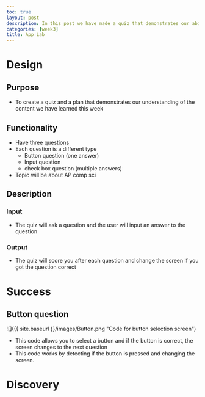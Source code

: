 ```yaml
---
toc: true
layout: post
description: In this post we have made a quiz that demonstrates our ability to 
categories: [week3]
title: App Lab
---
```

# Design

## Purpose
- To create a quiz and a plan that demonstrates our understanding of the content we have learned this week 
## Functionality
- Have three questions
- Each question is a different type
  - Button question (one answer)
  - Input question
  - check box question (multiple answers)
- Topic will be about AP comp sci
## Description
### Input
- The quiz will ask a question and the user will input an answer to the question
### Output
- The quiz will score you after each question and change the screen if you got the question correct


# Success
## Button question
![]({{ site.baseurl }}/images/Button.png "Code for button selection screen")
- This code allows you to select a button and if the button is correct, the screen changes to the next question
- This code works by detecting if the button is pressed and changing the screen.

# Discovery
